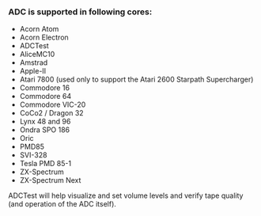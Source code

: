 ### ADC is supported in following cores:

* Acorn Atom
* Acorn Electron
* ADCTest
* AliceMC10
* Amstrad
* Apple-II
* Atari 7800 (used only to support the Atari 2600 Starpath Supercharger)
* Commodore 16
* Commodore 64
* Commodore VIC-20
* CoCo2 / Dragon 32
* Lynx 48 and 96
* Ondra SPO 186
* Oric
* PMD85
* SVI-328
* Tesla PMD 85-1
* ZX-Spectrum
* ZX-Spectrum Next

ADCTest will help visualize and set volume levels and verify tape quality (and operation of the ADC itself).